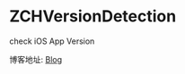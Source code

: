 # ZCHVersionDetection
check iOS App Version

博客地址:
[Blog](http://blog.csdn.net/qq_18683985/article/details/79629096)